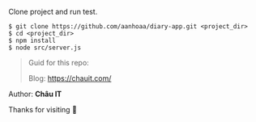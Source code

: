 Clone project and run test.

```
$ git clone https://github.com/aanhoaa/diary-app.git <project_dir>
$ cd <project_dir>
$ npm install
$ node src/server.js
```


>Guid for this repo:
>
>Blog: https://chauit.com/

Author: **Châu IT**

Thanks for visiting :smiling_face_with_three_hearts:
